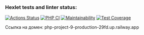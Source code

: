 ### Hexlet tests and linter status:
[![Actions Status](https://github.com/GulshatNigma/php-project-9/workflows/hexlet-check/badge.svg)](https://github.com/GulshatNigma/php-project-9/actions)
[![PHP CI](https://github.com/GulshatNigma/php-project-9/actions/workflows/PHP.yml/badge.svg)](https://github.com/GulshatNigma/php-project-9/actions/workflows/PHP.yml)
[![Maintainability](https://api.codeclimate.com/v1/badges/221babf6fde3c48a28fc/maintainability)](https://codeclimate.com/github/GulshatNigma/php-project-9/maintainability)
[![Test Coverage](https://api.codeclimate.com/v1/badges/221babf6fde3c48a28fc/test_coverage)](https://codeclimate.com/github/GulshatNigma/php-project-9/test_coverage)

Ссылка на домен: php-project-9-production-29fd.up.railway.app